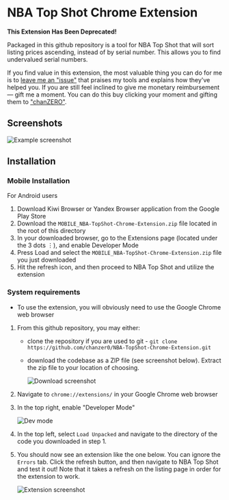 # NBA Top Shot Chrome Extension

**This Extension Has Been Deprecated!**

Packaged in this github repository is a tool for NBA Top Shot that will sort listing prices ascending, instead of by serial number. This allows you to find undervalued serial numbers.

If you find value in this extension, the most valuable thing you can do for me is to [leave me an "issue"](https://github.com/chanzer0/NBA-TopShot-Chrome-Extension/issues) that praises my tools and explains how they've helped you. If you are still feel inclined to give me monetary reimbursement — gift me a moment. You can do this buy clicking your moment and gifting them to ["chanZERO"](https://www.nbatopshot.com/user/@chanZERO).



## Screenshots
![Example screenshot](assets/readme_images/screenshot.png)


## Installation

### Mobile Installation

For Android users
1. Download Kiwi Browser or Yandex Browser application from the Google Play Store
2. Download the `MOBILE_NBA-TopShot-Chrome-Extension.zip` file located in the root of this directory
3. In your downloaded browser, go to the Extensions page (located under the 3 dots ⋮), and enable Developer Mode
4. Press Load and select the `MOBILE_NBA-TopShot-Chrome-Extension.zip` file you just downloaded
5. Hit the refresh icon, and then proceed to NBA Top Shot and utilize the extension


### System requirements
- To use the extension, you will obviously need to use the Google Chrome web browser

1. From this github repository, you may either:
    - clone the repository if you are used to git - `git clone https://github.com/chanzer0/NBA-TopShot-Chrome-Extension.git`
    - download the codebase as a ZIP file (see screenshot below). Extract the zip file to your location of choosing.
    
        ![Download screenshot](assets/readme_images/download.png)

2. Navigate to `chrome://extensions/` in your Google Chrome web browser
3. In the top right, enable "Developer Mode"

    ![Dev mode](assets/readme_images/dev-mode.png)

4. In the top left, select `Load Unpacked` and navigate to the directory of the code you downloaded in step 1.
5. You should now see an extension like the one below. You can ignore the `Errors` tab. Click the refresh button, and then navigate to NBA Top Shot and test it out! Note that it takes a refresh on the listing page in order for the extension to work.
    
    ![Extension screenshot](assets/readme_images/extension.png)
